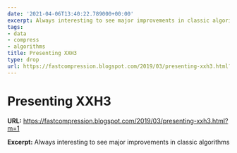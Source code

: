 ```yaml
---
date: '2021-04-06T13:40:22.789000+00:00'
excerpt: Always interesting to see major improvements in classic algorithms
tags:
- data
- compress
- algorithms
title: Presenting XXH3
type: drop
url: https://fastcompression.blogspot.com/2019/03/presenting-xxh3.html?m=1
---
```


# Presenting XXH3

**URL:** https://fastcompression.blogspot.com/2019/03/presenting-xxh3.html?m=1

**Excerpt:** Always interesting to see major improvements in classic algorithms
